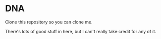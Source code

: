 DNA
===

Clone this repository so you can clone me.

There's lots of good stuff in here, but I can't really take credit for any of it.
